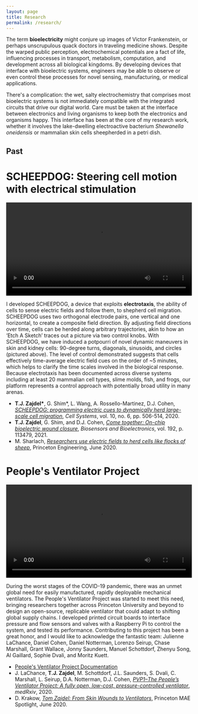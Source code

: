 ```yaml
---
layout: page
title: Research
permalink: /research/
---
```


The term **bioelectricity** might conjure up images of Victor Frankenstein, 
or perhaps unscrupulous quack doctors in traveling medicine shows. 
Despite the warped public perception, electrochemical potentials are a fact of life, 
influencing processes in transport, metabolism, computation, and development across all biological kingdoms.
By developing devices that interface with bioelectric systems, engineers may be able to observe
or even control these processes for novel sensing, manufacturing, or medical applications.

There's a complication: the wet, salty electrochemistry that comprises most bioelectric systems is not immediately
compatible with the integrated circuits that drive our digital world.
Care must be taken at the interface between electronics and living organisms to keep both the electronics and organisms happy.
This interface has been at the core of my research work, whether it involves the lake-dwelling electroactive bacterium *Shewanella oneidensis* 
or mammalian skin cells sheepherded in a petri dish.

## Past
# SCHEEPDOG: Steering cell motion with electrical stimulation
<video autoplay loop width="100%" title="Steering mouse keratinocytes (skin cells) through a circular trajectory using a rotating electric field." src="/img/scheepdog.mp4"></video>

I developed SCHEEPDOG, a device that exploits **electrotaxis**, the ability of 
cells to sense electric fields and follow them, to shepherd cell migration. SCHEEPDOG uses two 
orthogonal electrode pairs, one vertical and one horizontal, to create a composite field direction. 
By adjusting field directions over time, cells can be herded along arbitrary trajectories, akin to 
how an ‘Etch A Sketch’ traces out a picture via two control knobs. With SCHEEPDOG,
we have induced a potpourri of novel dynamic maneuvers in skin and kidney cells: 90-degree 
turns, diagonals, sinusoids, and circles (pictured above). The level of control demonstrated suggests that cells 
effectively time-average electric field cues on the order of \~5 minutes, which helps to clarify the time scales involved in the 
biological response. Because electrotaxis has been documented across diverse systems including 
at least 20 mammalian cell types, slime molds, fish, and frogs, our platform represents a control 
approach with potentially broad utility in many arenas.
- **T.J. Zajdel\***, G. Shim\*, L. Wang, A. Rossello-Martinez, D.J. Cohen, [_SCHEEPDOG: programming electric cues to dynamically herd large-scale cell migration_](https://www.cell.com/cell-systems/fulltext/S2405-4712(20)30194-0), *Cell Systems*, vol. 10, no. 6, pp. 506-514, 2020.
- **T.J. Zajdel**, G. Shim, and D.J. Cohen, [*Come together: On-chip bioelectric wound closure*](https://doi.org/10.1016/j.bios.2021.113479), *Biosensors and Bioelectronics*, vol. 192, p. 113479, 2021.
- M. Sharlach, [_Researchers use electric fields to herd cells like flocks of sheep_](https://engineering.princeton.edu/news/2020/06/24/researchers-use-electric-fields-herd-cells-flocks-sheep-0), Princeton Engineering, June 2020.

# People's Ventilator Project

<video width="100%" autoplay loop>
  <source src="/img/ventilator.mp4" type="video/mp4">
Video of a rotating ventilator
</video>

During the worst stages of the COVID-19 pandemic, there was an unmet 
global need for easily manufactured, rapidly deployable mechanical 
ventilators. The People's Ventilator Project was started to meet this need, bringing 
researchers together across Princeton University and 
beyond to design an open-source, replicable ventilator that could adapt 
to shifting global supply chains. I developed printed circuit boards to 
interface pressure and flow sensors and valves with a 
Raspberry Pi to control the system, and tested its performance.
Contributing to this project has been a 
great honor, and I would like to acknowledge the fantastic team: 
Julienne 
LaChance, Daniel Cohen, Daniel Notterman, Lorenzo Seirup, Chase 
Marshall, Grant Wallace, Jonny Saunders, 
Manuel Schottdorf, Zhenyu Song, Al Gaillard, Sophie Dvali, and Moritz 
Kuett.
- [People's Ventilator Project Documentation](https://www.peoplesvent.org/en/latest/)
- J. LaChance, **T.J. Zajdel**, M. Schottdorf, J.L. Saunders, S. Dvali, C. Marshall, L. Seirup, D.A. Notterman, D.J. Cohen, [*PVP1–The People’s Ventilator Project: A fully open, low-cost, pressure-controlled ventilator*](https://www.medrxiv.org/content/10.1101/2020.10.02.20206037v1), *medRxiv*, 2020.
- D. Krakow, [_Tom 
Zajdel: From Skin 
Wounds to Ventilators_](https://mae.princeton.edu/about-mae/spotlight/tom-zajdel-skin-wounds-ventilators), 
Princeton MAE Spotlight, June 2020.

<!--## Past
# Flagellar motor observation for electronic biosensing
During bacterial chemotaxis, *Escherichia coli* monitors chemical changes in its environment and modulates the rotation of the **bacterial flagellar motor** (BFM) to bias its motility towards nutrients in its environment.
Bacterial chemotaxis is fast, with a response time on the order of seconds, and its performance known to approach fundamental physical limits on biochemical sensors.
Despite this natural capability, no engineered biosensor approaches the performance of the natural chemotaxis system within the same small volume of a single bacterium.

My work at Berkeley focused on co-opting this outstanding capacity in an engineered biosensing system.
I developed a method for drawing inferences of the chemical environment from observed BFM behavior, applying machine learning to bacterial chemotaxis to do so.
I also fabricated a platform towards enabling completely electronic observation of the BFM, without the need for a microscope.
This system involved labeling bacterial flagella with dielectric beads, then using microfabricated electrode arrays to monitor impedance changes within a region small enough to detect the movement of these beads.
This effort to use real-time impedance measurements to observe BFM behavior was the first of its kind that could someday enable large-scale integrated measurements of thousands of BFMs simultaneously.
Taken together, this is a new way to engineer biosensors: devise an observation scheme to interpret the responses of natural microorganismal sensing systems.

# Microbial electronics miniaturization
In graduate school, I contributed to several efforts to develop microbial bioelectronic devices towards eventual environmental deployment.
All these projects used an electroactive bacterial strain expressing the Mtr extracellular electron transport conduit.
Another project developed a miniaturized potentiostat enabling environmental deployment of electroactive biosensing strains.
The final project demonstrated a method to encapsulate living Shewanella oneidensis MR-1 inside an organic conducting polymer blanket,
forming a synthetic biofilm composite capable of generating 20x more current than a native biofilm. Together, these results enable the eventual miniaturization and deployment of environmental microbial electrochemical sensors.
-->
